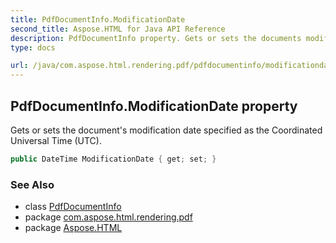 ```yaml
---
title: PdfDocumentInfo.ModificationDate
second_title: Aspose.HTML for Java API Reference
description: PdfDocumentInfo property. Gets or sets the documents modification date specified as the Coordinated Universal Time UTC
type: docs

url: /java/com.aspose.html.rendering.pdf/pdfdocumentinfo/modificationdate/
---
```

## PdfDocumentInfo.ModificationDate property

Gets or sets the document's modification date specified as the Coordinated Universal Time (UTC).

```java
public DateTime ModificationDate { get; set; }
```

### See Also

* class [PdfDocumentInfo](../)
* package [com.aspose.html.rendering.pdf](../../../com.aspose.html.rendering.pdf/)
* package [Aspose.HTML](../../../)
